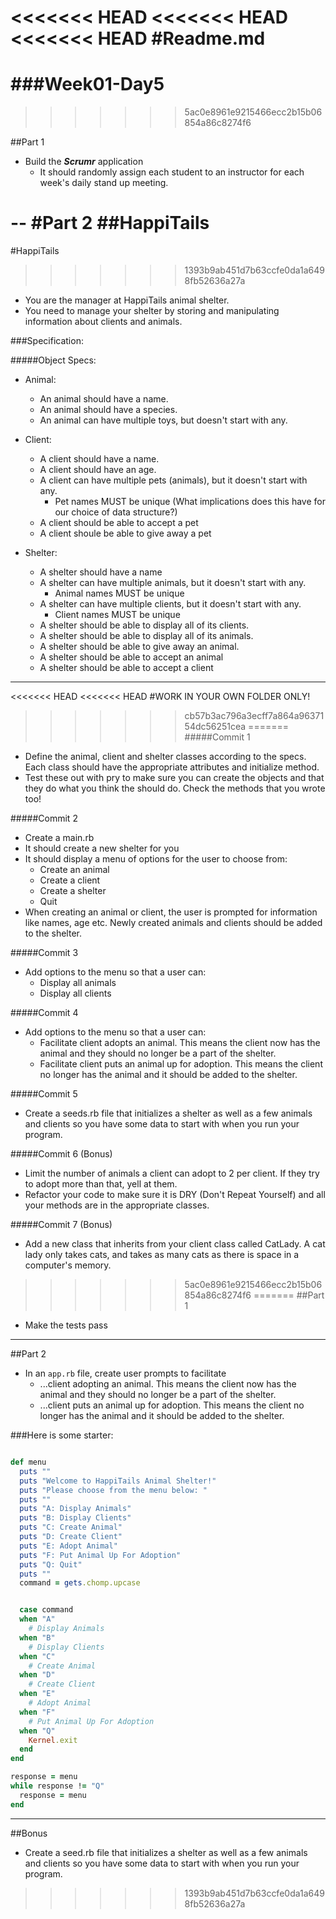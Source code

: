 <<<<<<< HEAD
<<<<<<< HEAD
<<<<<<< HEAD
#Readme.md
=======
###Week01-Day5
=======
>>>>>>> 5ac0e8961e9215466ecc2b15b06854a86c8274f6

##Part 1
- Build the ***Scrumr*** application
	- It should randomly assign each student to an instructor for each week's daily stand up meeting.  
 
--
#Part 2
##HappiTails
=======
#HappiTails
>>>>>>> 1393b9ab451d7b63ccfe0da1a6498fb52636a27a
- You are the manager at HappiTails animal shelter.
- You need to manage your shelter by storing and manipulating information about clients and animals.

###Specification:

#####Object Specs:
- Animal:
  - An animal should have a name.
  - An animal should have a species.
  - An animal can have multiple toys, but doesn't start with any.

- Client:
  - A client should have a name.
  - A client should have an age.
  - A client can have multiple pets (animals), but it doesn't start with any.
    - Pet names MUST be unique (What implications does this have for our choice of data structure?)
  - A client should be able to accept a pet
  - A client shoule be able to give away a pet


- Shelter:
  - A shelter should have a name
  - A shelter can have multiple animals, but it doesn't start with any.
    - Animal names MUST be unique
  - A shelter can have multiple clients, but it doesn't start with any.
    - Client names MUST be unique
  - A shelter should be able to display all of its clients.
  - A shelter should be able to display all of its animals.
  - A shelter should be able to give away an animal.
  - A shelter should be able to accept an animal
  - A shelter should be able to accept a client

---

<<<<<<< HEAD
<<<<<<< HEAD
#WORK IN YOUR OWN FOLDER ONLY!
>>>>>>> cb57b3ac796a3ecff7a864a9637154dc56251cea
=======
#####Commit 1
- Define the animal, client and shelter classes according to the specs. Each class should have the appropriate attributes and initialize method.
- Test these out with pry to make sure you can create the objects and that they do what you think the should do. Check the methods that you wrote too!

#####Commit 2
- Create a main.rb
- It should create a new shelter for you
- It should display a menu of options for the user to choose from:
  - Create an animal
  - Create a client
  - Create a shelter
  - Quit
- When creating an animal or client, the user is prompted for information like names, age etc. Newly created animals and clients should be added to the shelter.

#####Commit 3
- Add options to the menu so that a user can:
  - Display all animals
  - Display all clients

#####Commit 4
- Add options to the menu so that a user can:
  - Facilitate client adopts an animal. This means the client now has the animal and they should no longer be a part of the shelter.
  - Facilitate client puts an animal up for adoption. This means the client no longer has the animal and it should be added to the shelter.

#####Commit 5
- Create a seeds.rb file that initializes a shelter as well as a few animals and clients so you have some data to start with when you run your program.

#####Commit 6 (Bonus)
- Limit the number of animals a client can adopt to 2 per client. If they try to adopt more than that, yell at them.
- Refactor your code to make sure it is DRY (Don't Repeat Yourself) and all your methods are in the appropriate classes.

#####Commit 7 (Bonus)
- Add a new class that inherits from your client class called CatLady. A cat lady only takes cats, and takes as many cats as there is space in a computer's memory.
>>>>>>> 5ac0e8961e9215466ecc2b15b06854a86c8274f6
=======
##Part 1
- Make the tests pass

---

##Part 2
- In an `app.rb` file, create user prompts to facilitate
  - ...client adopting an animal. This means the client now has the animal and they should no longer be a part of the shelter.
  - ...client puts an animal up for adoption. This means the client no longer has the animal and it should be added to the shelter.

###Here is some starter:

```ruby

def menu
  puts ""
  puts "Welcome to HappiTails Animal Shelter!"
  puts "Please choose from the menu below: "
  puts ""
  puts "A: Display Animals"
  puts "B: Display Clients"
  puts "C: Create Animal"
  puts "D: Create Client"
  puts "E: Adopt Animal"
  puts "F: Put Animal Up For Adoption"
  puts "Q: Quit"
  puts ""
  command = gets.chomp.upcase


  case command
  when "A"
    # Display Animals
  when "B"
    # Display Clients
  when "C"
    # Create Animal
  when "D"
    # Create Client
  when "E"
    # Adopt Animal
  when "F"
    # Put Animal Up For Adoption
  when "Q"
    Kernel.exit
  end
end

response = menu
while response != "Q"
  response = menu
end

```
---

##Bonus
- Create a seed.rb file that initializes a shelter as well as a few animals and clients so you have some data to start with when you run your program.

>>>>>>> 1393b9ab451d7b63ccfe0da1a6498fb52636a27a
